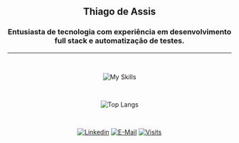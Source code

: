 <h2 align="center">Thiago de Assis</h2>
<h3 align="center">Entusiasta de tecnologia com experiência em desenvolvimento full stack e automatização de testes.</h3>
<hr>

&nbsp;<div align="center">
  ![My Skills](https://skillicons.dev/icons?i=java,spring,hibernate,mysql,postgres,ts,js,html,css,angular,bootstrap,git,docker,jenkins,gradle)
</div>

&nbsp;<div align="center">
  ![Top Langs](https://github-readme-stats.vercel.app/api/top-langs/?username=pthiagodev&layout=compact&theme=nord&hide_title=true)
</div>

&nbsp;<div align="center">
  [![Linkedin](https://img.shields.io/badge/linked-in-369?style=flat-square&logo=linkedin&logoColor=white&color=blue)](https://www.linkedin.com/in/pthiagodeassis/)
  [![E-Mail](https://img.shields.io/badge/email-reveal-2a8?style=flat-square&logo=gmail&logoColor=white)](mailto:pthiagodeassis@gmail.com)
  [![Visits](https://komarev.com/ghpvc/?username=pthiagodev&logo=GitHub&label=github%20visits&color=336699&logoColor=white&style=flat-square)](https://github.com/pthiagodev)
</div>
